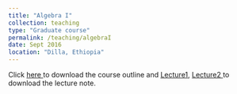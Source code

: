 ```yaml
---
title: "Algebra I"
collection: teaching
type: "Graduate course"
permalink: /teaching/algebraI
date: Sept 2016
location: "Dilla, Ethiopia"
---
```



Click <a href="https://dkboku.github.io/files/AlgebraIcourseoutline.pdf"> here </a> to download the course outline and <a href="https://dkboku.github.io/files/ALG-I-Note.pdf"> Lecture1</a>, <a href="https://dkboku.github.io/files/Algebra1note.pdf"> Lecture2 </a>  to download the lecture note. 
